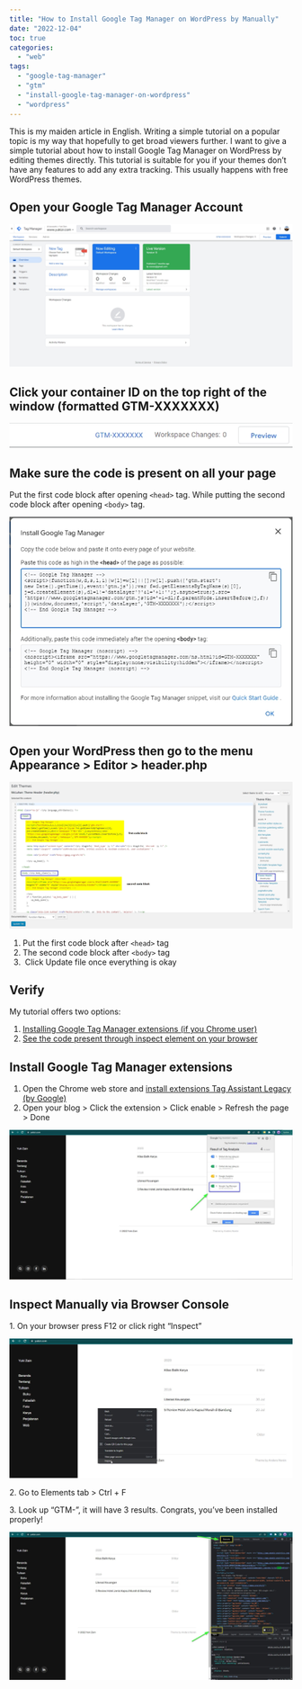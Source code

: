 ```yaml
---
title: "How to Install Google Tag Manager on WordPress by Manually"
date: "2022-12-04"
toc: true
categories: 
  - "web"
tags: 
  - "google-tag-manager"
  - "gtm"
  - "install-google-tag-manager-on-wordpress"
  - "wordpress"
---
```


This is my maiden article in English. Writing a simple tutorial on a popular topic is my way that hopefully to get broad viewers further. I want to give a simple tutorial about how to install Google Tag Manager on WordPress by editing themes directly. This tutorial is suitable for you if your themes don’t have any features to add any extra tracking. This usually happens with free WordPress themes.

## Open your Google Tag Manager Account

![Google Tag Manager workspace](images/GTM-dashboard.jpg)

## Click your container ID on the top right of the window (formatted GTM-XXXXXXX)

![Google Tag Manager container ID](images/GTM-Container-ID.jpg)

## Make sure the code is present on all your page

Put the first code block after opening `<head>` tag. While putting the second code block after opening `<body>` tag.

![Google Tag Manager snippet code](images/GTM-code-block.jpg)

## Open your WordPress then go to the menu Appearance > Editor > header.php

![Install Google Tag Manager on WordPress manually via header.php](images/Install-GTM-on-WordPress-Manually.jpg)

1. Put the first code block after `<head>` tag
2. The second code block after `<body>` tag
3.  Click Update file once everything is okay

## Verify

My tutorial offers two options:

1. [Installing Google Tag Manager extensions (if you Chrome user)](#install_extensions)
2. [See the code present through inspect element on your browser](#inspect_manually)

## Install Google Tag Manager extensions

1. Open the Chrome web store and [install extensions Tag Assistant Legacy (by Google)](https://chrome.google.com/webstore/detail/tag-assistant-legacy-by-g/kejbdjndbnbjgmefkgdddjlbokphdefk)
2. Open your blog > Click the extension > Click enable > Refresh the page > Done

![Google Tag Assistan legacy](images/Google-Tag-Assistant-Legacy.jpg)

## Inspect Manually via Browser Console

1\. On your browser press F12 or click right “Inspect”

![Inspect element on Chrome browser](images/Inspect-Element.jpg)

2\. Go to Elements tab > Ctrl + F

3\. Look up “GTM-”, it will have 3 results. Congrats, you’ve been installed properly!

![Inspecting GTM code on Chrome browser](images/Look-up-GTM.jpg)
